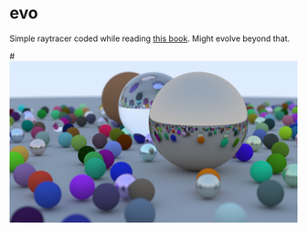 # evo

Simple raytracer coded while reading [this book](https://raytracing.github.io/books/RayTracingInOneWeekend.html). Might evolve beyond that.

#![](image.jpg)
